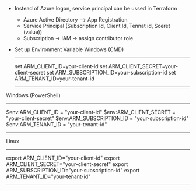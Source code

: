 - Instead of Azure logon, service principal can be ussed in Terraform
  - Azure Active Directory --> App Registration
  - Service Principal (Subscription Id, Client Id, Tennat id, Sceret (value)) 
  - Subscription -> IAM -> assign contributor role
 
- Set up Environment Variable
  Windows (CMD)
  *************
  set ARM_CLIENT_ID=your-client-id
  set ARM_CLIENT_SECRET=your-client-secret
  set ARM_SUBSCRIPTION_ID=your-subscription-id
  set ARM_TENANT_ID=your-tenant-id
  *************

Windows (PowerShell)
  *************
  $env:ARM_CLIENT_ID = "your-client-id"
  $env:ARM_CLIENT_SECRET = "your-client-secret"
  $env:ARM_SUBSCRIPTION_ID = "your-subscription-id"
  $env:ARM_TENANT_ID = "your-tenant-id"

  *************

 Linux
 ******************
  export ARM_CLIENT_ID="your-client-id"
  export ARM_CLIENT_SECRET="your-client-secret"
  export ARM_SUBSCRIPTION_ID="your-subscription-id"
  export ARM_TENANT_ID="your-tenant-id"

 ******************
